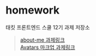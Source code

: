 # homework

태킷 프론트엔드 스쿨 12기 과제 저장소

> [about-me 과제링크](./md/about-me.md)  
> [Avatars 마크업 과제링크](./md/avatars.md)
